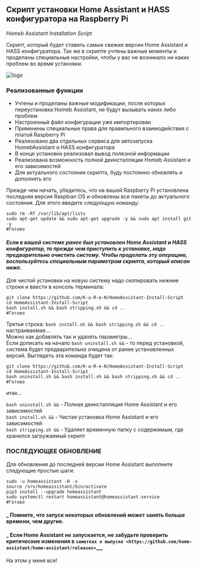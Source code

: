 ## Скрипт установки Home Assistant и HASS конфигуратора на Raspberry Pi
_Homeb Assistant Installation Script_

Cкрипт, который будет ставить самые свежие версии Home Assistant и HASS конфигуратора. Так же в скрипте учтены важные моменты и проделаны специальные настройки, чтобы у вас не возникало ни каких проблем во время установки.

![logo](https://sprut.ai/static/media/cache/00/05/83/40/2369/50963/1600x_image.png?1580879891)   

### Реализованные функции
* Учтены и проделаны важные модификации, после которых переустановка Homeb Assistant, не будут вызывать каких либо  проблем
* Настроенный файл конфигурации уже импортирован
* Применены специальные права для правильного взаимодействия с платой Raspberry Pi
* Реализовано два отдельных сервиса для автозапуска HomebAssistant и HASS конфигуратора
* В конце установки реализовал вывод полезной информации
* Реализована возможность полной деинсталляции Homeb Assistant и его зависимостей
* Для актуального состояния скрипта, буду постоянно обновлять и дополнять его

Прежде чем начать, убедитесь, что на вашей Raspberry Pi установлена последняя версия Raspbian OS и обновлены все пакеты до актуального состояния. Для этого введите следующую команду:

```
sudo rm -Rf /var/lib/apt/lists
sudo apt-get update && sudo apt-get upgrade -y && sudo apt install git -y
#Готово
```
#### _Если в  вашей системе ранее был установлен Home Assistant и HASS конфигуратор, то прежде чем приступить к установке, надо предварительно очистить систему. Чтобы проделать эту операцию, воспользуйтесь специальным параметром скрипта, который описан ниже._

Для чистой установки на новую систему надо скопировать нижние строки и ввести в консоль терминала:

```
git clone https://github.com/K-a-R-e-N/HomeAssistant-Install-Script
cd HomeAssistant-Install-Script
bash install.sh && bash stripping.sh && cd ..
#Готово
```
Третья строка: `bash install.sh && bash stripping.sh && cd ..` настраиваемая...  
Можно как добавлять так и удалять параметры...  
Если дописать на начало `bash uninstall.sh &&` - то перед установкой, система будет предварительно очищена от ранее установленных версий. Выглядеть эта команда будет так:

```
git clone https://github.com/K-a-R-e-N/HomeAssistant-Install-Script
cd HomeAssistant-Install-Script
bash uninstall.sh && bash install.sh && bash stripping.sh && cd ..
#Готово
```
итак...

`bash uninstall.sh &&` - Полная деинсталляция Home Assistant и его зависимостей  
`bash install.sh &&` - Чистая установка Home Assistant и его зависимостей  
`bash stripping.sh &&` - Удаляет временную папку с содержимым, где хранился загружаемый скрипт  

### ПОСЛЕДУЮЩЕЕ ОБНОВЛЕНИЕ
Для обновления до последней версии Home Assistant выполните следующие простые шаги:
```
sudo -u homeassistant -H -s
source /srv/homeassistant/bin/activate
pip3 install --upgrade homeassistant
sudo systemctl restart homeassistant@homeassistant.service 
#Готово
```
#### _ Помните, что запуск некоторых обновлений может занять больше времени, чем другие.
#### _ Если Home Assistant не запускается, не забудьте проверить критические изменения в `заметках о выпуске <https://github.com/home-assistant/home-assistant/releases>`__, 


На этом у меня все!
